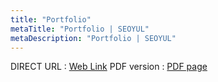 ```yaml
---
title: "Portfolio"
metaTitle: "Portfolio | SEOYUL"
metaDescription: "Portfolio | SEOYUL"
---
```

DIRECT URL : [Web Link](https://www.notion.so/Portfolio-07aae17f90b44ec78fcbe14482fec2ee)
PDF version : [PDF page](https://yoon-seo.github.io/portfolio.pdf)

